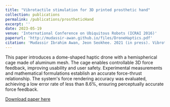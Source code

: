```yaml
---
title: "Vibrotactile stimulation for 3D printed prosthetic hand"
collection: publications
permalink: /publications/prostheticHand
excerpt: ''
date: 2023-05-19
venue: 'International Conference on Ubiquitous Robots (ICRAI 2016)'
paperurl: 'http://mudassir-awan.github.io/files/DroneHaptics.pdf'
citation: 'Mudassir Ibrahim Awan, Jeon Seokhee. 2021 (in press). Vibrotactile stimulation for 3D printed prosthetic hand.'
---
```


This paper introduces a dome-shaped haptic drone with a hemispherical cage made of aluminum mesh. The cage enables controllable 3D force feedback, improving usability and user safety. Experimental measurements and mathematical formulations establish an accurate force-thrust relationship. The system's force rendering accuracy was evaluated, achieving a low error rate of less than 8.6%, ensuring perceptually accurate force feedback.

[Download paper here](http://mudassir-awan.github.io/files/DroneHaptics.pdf)

<!-- [Download paper here](https://bengisucagiltay.github.io/files/IDC23_Family_Systems_Theory_BengisuCagiltay.pdf) -->

<!-- [Watch our Paper Talk Here]() -->

<!-- [![Watch our Paper Talk Here]() --> 